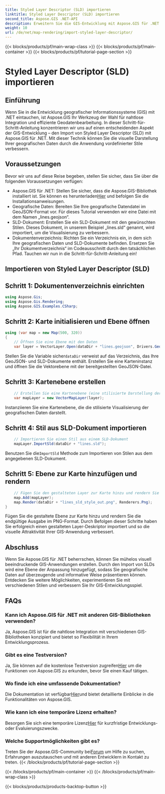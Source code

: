 ```yaml
---
title: Styled Layer Descriptor (SLD) importieren
linktitle: Styled Layer Descriptor (SLD) importieren
second_title: Aspose.GIS .NET-API
description: Erweitern Sie die GIS-Entwicklung mit Aspose.GIS für .NET. Importieren Sie mühelos Styled Layer Descriptor (SLD). Entdecken Sie jetzt Anpassungsmöglichkeiten!
weight: 10
url: /de/net/map-rendering/import-styled-layer-descriptor/
---
```


{{< blocks/products/pf/main-wrap-class >}}
{{< blocks/products/pf/main-container >}}
{{< blocks/products/pf/tutorial-page-section >}}

# Styled Layer Descriptor (SLD) importieren

## Einführung
Wenn Sie in die Entwicklung geografischer Informationssysteme (GIS) mit .NET eintauchen, ist Aspose.GIS Ihr Werkzeug der Wahl für nahtlose Integration und effiziente Geodatenbearbeitung. In dieser Schritt-für-Schritt-Anleitung konzentrieren wir uns auf einen entscheidenden Aspekt der GIS-Entwicklung – den Import von Styled Layer Descriptor (SLD) mit Aspose.GIS für .NET. Mit dieser Technik können Sie die visuelle Darstellung Ihrer geografischen Daten durch die Anwendung vordefinierter Stile verbessern.
## Voraussetzungen
Bevor wir uns auf diese Reise begeben, stellen Sie sicher, dass Sie über die folgenden Voraussetzungen verfügen:
-  Aspose.GIS für .NET: Stellen Sie sicher, dass die Aspose.GIS-Bibliothek installiert ist. Sie können es herunterladen[Hier](https://releases.aspose.com/gis/net/) und befolgen Sie die Installationsanweisungen.
- Geografische Daten: Bereiten Sie Ihre geografische Datendatei im GeoJSON-Format vor. Für dieses Tutorial verwenden wir eine Datei mit dem Namen „lines.geojson“.
- SLD-Dokument: Erstellen Sie ein SLD-Dokument mit den gewünschten Stilen. Dieses Dokument, in unserem Beispiel „lines.sld“ genannt, wird importiert, um die Visualisierung zu verbessern.
- Dokumentenverzeichnis: Richten Sie ein Verzeichnis ein, in dem sich Ihre geografischen Daten und SLD-Dokumente befinden. Ersetzen Sie „Ihr Dokumentverzeichnis“ im Codeausschnitt durch den tatsächlichen Pfad.
Tauchen wir nun in die Schritt-für-Schritt-Anleitung ein!
## Importieren von Styled Layer Descriptor (SLD)
## Schritt 1: Dokumentenverzeichnis einrichten
```csharp
using Aspose.Gis;
using Aspose.Gis.Rendering;
using Aspose.GIS.Examples.CSharp;
```
## Schritt 2: Karte initialisieren und Ebene öffnen
```csharp
using (var map = new Map(500, 320))
{
    // Öffnen Sie eine Ebene mit den Daten
    var layer = VectorLayer.Open(dataDir + "lines.geojson", Drivers.GeoJson);
```
 Stellen Sie die Variable sicher`dataDir` verweist auf das Verzeichnis, das Ihre GeoJSON- und SLD-Dokumente enthält.
Erstellen Sie eine Karteninstanz und öffnen Sie die Vektorebene mit der bereitgestellten GeoJSON-Datei.
## Schritt 3: Kartenebene erstellen
```csharp
    // Erstellen Sie eine Kartenebene (eine stilisierte Darstellung der Daten).
    var mapLayer = new VectorMapLayer(layer);
```
Instanziieren Sie eine Kartenebene, die die stilisierte Visualisierung der geografischen Daten darstellt.
## Schritt 4: Stil aus SLD-Dokument importieren
```csharp
    // Importieren Sie einen Stil aus einem SLD-Dokument
    mapLayer.ImportSld(dataDir + "lines.sld");
```
 Benutzen Sie die`ImportSld` Methode zum Importieren von Stilen aus dem angegebenen SLD-Dokument.
## Schritt 5: Ebene zur Karte hinzufügen und rendern
```csharp
    // Fügen Sie den gestalteten Layer zur Karte hinzu und rendern Sie ihn
    map.Add(mapLayer);
    map.Render(dataDir + "lines_sld_style_out.png", Renderers.Png);
}
```
Fügen Sie die gestaltete Ebene zur Karte hinzu und rendern Sie die endgültige Ausgabe im PNG-Format.
Durch Befolgen dieser Schritte haben Sie erfolgreich einen gestalteten Layer-Deskriptor importiert und so die visuelle Attraktivität Ihrer GIS-Anwendung verbessert.
## Abschluss
Wenn Sie Aspose.GIS für .NET beherrschen, können Sie mühelos visuell beeindruckende GIS-Anwendungen erstellen. Durch den Import von SLDs wird eine Ebene der Anpassung hinzugefügt, sodass Sie geografische Daten auf überzeugende und informative Weise präsentieren können. Entdecken Sie weitere Möglichkeiten, experimentieren Sie mit verschiedenen Stilen und verbessern Sie Ihr GIS-Entwicklungsspiel.
## FAQs
### Kann ich Aspose.GIS für .NET mit anderen GIS-Bibliotheken verwenden?
Ja, Aspose.GIS ist für die nahtlose Integration mit verschiedenen GIS-Bibliotheken konzipiert und bietet so Flexibilität in Ihrem Entwicklungsprozess.
### Gibt es eine Testversion?
 Ja, Sie können auf die kostenlose Testversion zugreifen[Hier](https://releases.aspose.com/) um die Funktionen von Aspose.GIS zu erkunden, bevor Sie einen Kauf tätigen.
### Wo finde ich eine umfassende Dokumentation?
 Die Dokumentation ist verfügbar[Hier](https://reference.aspose.com/gis/net/)und bietet detaillierte Einblicke in die Funktionalitäten von Aspose.GIS.
### Wie kann ich eine temporäre Lizenz erhalten?
 Besorgen Sie sich eine temporäre Lizenz[Hier](https://purchase.aspose.com/temporary-license/) für kurzfristige Entwicklungs- oder Evaluierungszwecke.
### Welche Supportmöglichkeiten gibt es?
 Treten Sie der Aspose.GIS-Community bei[Forum](https://forum.aspose.com/c/gis/33) um Hilfe zu suchen, Erfahrungen auszutauschen und mit anderen Entwicklern in Kontakt zu treten.
{{< /blocks/products/pf/tutorial-page-section >}}

{{< /blocks/products/pf/main-container >}}
{{< /blocks/products/pf/main-wrap-class >}}

{{< blocks/products/products-backtop-button >}}

